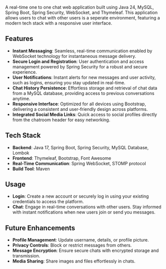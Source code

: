 A real-time one to one chat web application built using Java 24, MySQL, Spring Boot, Spring Security, WebSocket, and Thymeleaf. This application allows users to chat with other users is a seperate environment, featuring a modern tech stack with a responsive user interface.

## Features

- **Instant Messaging**: Seamless, real-time communication enabled by WebSocket technology for instantaneous message delivery.
- **Secure Login and Registration**: User authentication and access management powered by Spring Security for a robust and secure experience.
- **User Notifications**: Instant alerts for new messages and user activity, such as logins, ensuring you stay updated in real-time.
- **Chat History Persistence**: Effortless storage and retrieval of chat data from a MySQL database, providing access to previous conversations anytime.
- **Responsive Interface**: Optimized for all devices using Bootstrap, delivering a consistent and user-friendly design across platforms.
- **Integrated Social Media Links**: Quick access to social profiles directly from the chatroom header for easy networking.

## Tech Stack

- **Backend**: Java 17, Spring Boot, Spring Security, MySQL Database, Lombok
- **Frontend**: Thymeleaf, Bootstrap, Font Awesome
- **Real-Time Communication**: Spring WebSocket, STOMP protocol
- **Build Tool**: Maven

## Usage

- **Login**: Create a new account or securely log in using your existing credentials to access the platform.
- **Chat**: Engage in real-time conversations with other users. Stay informed with instant notifications when new users join or send you messages.

## Future Enhancements

- **Profile Management**: Update username, details, or profile picture.
- **Privacy Controls**: Block or restrict messages from others.
- **Message Encryption**: Ensure secure chats with encrypted storage and transmission.
- **Media Sharing**: Share images and files effortlessly in chats.

